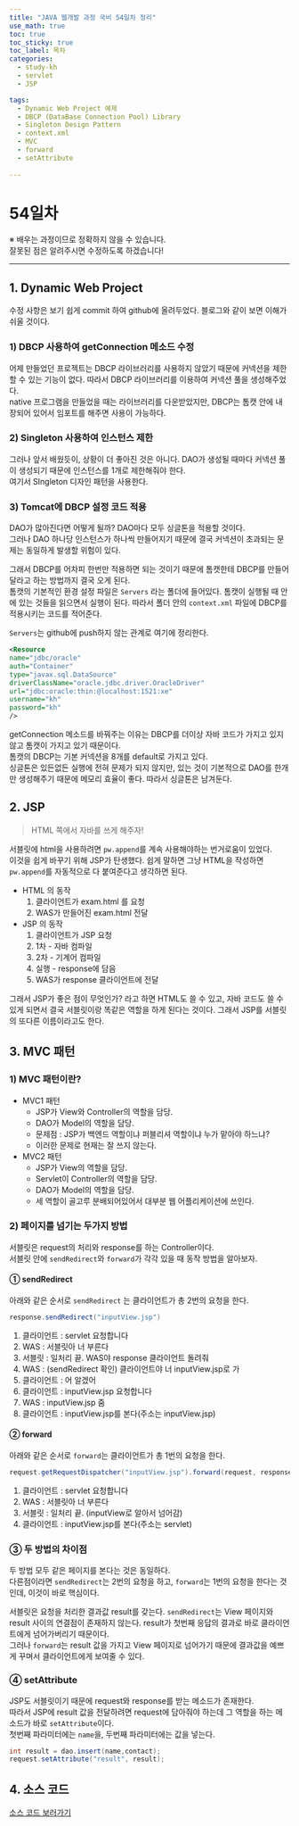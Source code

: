 ```yaml
---
title: "JAVA 웹개발 과정 국비 54일차 정리"
use_math: true
toc: true
toc_sticky: true
toc_label: 목차
categories:
  - study-kh
  - servlet
  - JSP

tags:
  - Dynamic Web Project 예제  
  - DBCP (DataBase Connection Pool) Library
  - Singleton Design Pattern
  - context.xml
  - MVC
  - forward
  - setAttribute
  
---
```



# 54일차  
※ 배우는 과정이므로 정확하지 않을 수 있습니다.   
잘못된 점은 알려주시면 수정하도록 하겠습니다!  

- - -



## 1. Dynamic Web Project  

수정 사항은 보기 쉽게 commit 하여 github에 올려두었다. 블로그와 같이 보면 이해가 쉬울 것이다.  


### 1) DBCP 사용하여 getConnection 메소드 수정  

어제 만들었던 프로젝트는 DBCP 라이브러리를 사용하지 않았기 때문에 커넥션을 제한할 수 있는 기능이 없다. 따라서 DBCP 라이브러리를 이용하여 커넥션 풀을 생성해주었다.  
native 프로그램을 만들었을 때는 라이브러리를 다운받았지만, DBCP는 톰캣 안에 내장되어 있어서 임포트를 해주면 사용이 가능하다.  

### 2) Singleton 사용하여 인스턴스 제한  

그러나 앞서 배웠듯이, 상황이 더 좋아진 것은 아니다. DAO가 생성될 때마다 커넥션 풀이 생성되기 때문에 인스턴스를 1개로 제한해줘야 한다.  
여기서 SIngleton 디자인 패턴을 사용한다.  

### 3) Tomcat에 DBCP 설정 코드 적용

DAO가 많아진다면 어떻게 될까? DAO마다 모두 싱글톤을 적용할 것이다.  
그러나 DAO 하나당 인스턴스가 하나씩 만들어지기 때문에 결국 커넥션이 초과되는 문제는 동일하게 발생할 위험이 있다.  



그래서 DBCP를 어차피 한번만 적용하면 되는 것이기 때문에 톰캣한테 DBCP를 만들어달라고 하는 방법까지 결국 오게 된다.  
톰캣의 기본적인 환경 설정 파일은 `Servers` 라는 폴더에 들어있다. 톰캣이 실행될 때 안에 있는 것들을 읽으면서 실행이 된다. 따라서 폴더 안의 `context.xml` 파일에 DBCP를 적용시키는 코드를 적어준다.  



`Servers`는 github에 push하지 않는 관계로 여기에 정리한다.  

```xml
<Resource
name="jdbc/oracle"
auth="Container"
type="javax.sql.DataSource"
driverClassName="oracle.jdbc.driver.OracleDriver"
url="jdbc:oracle:thin:@localhost:1521:xe"
username="kh" 
password="kh" 
/>
```

getConnection 메소드를 바꿔주는 이유는 DBCP를 더이상 자바 코드가 가지고 있지 않고 톰캣이 가지고 있기 때문이다.  
톰캣의 DBCP는 기본 커넥션을 8개를 default로 가지고 있다.  
싱글톤은 있든없든 실행에 전혀 문제가 되지 않지만, 있는 것이 기본적으로 DAO를 한개만 생성해주기 때문에 메모리 효율이 좋다. 따라서 싱글톤은 남겨둔다.  






## 2. JSP  

> HTML 쪽에서 자바를 쓰게 해주자!  

서블릿에 html을 사용하려면 `pw.append`를 계속 사용해야하는 번거로움이 있었다.  
이것을 쉽게 바꾸기 위해 JSP가 탄생했다. 쉽게 말하면 그냥 HTML을 작성하면 `pw.append`를 자동적으로 다 붙여준다고 생각하면 된다.  

- HTML 의 동작  
	1. 클라이언트가 exam.html 를 요청  
	2. WAS가 만들어진 exam.html 전달  
- JSP 의 동작  
	1. 클라이언트가 JSP 요청  
	2. 1차 - 자바 컴파일  
	3. 2차 - 기계어 컴파일  
	4. 실행 - response에 담음  
	5. WAS가 response 클라이언트에 전달  

그래서 JSP가 좋은 점이 무엇인가? 라고 하면 HTML도 쓸 수 있고, 자바 코드도 쓸 수 있게 되면서 결국 서블릿이랑 똑같은 역할을 하게 된다는 것이다.  그래서 JSP를 서블릿의 또다른 이름이라고도 한다.  


## 3. MVC 패턴  

### 1) MVC 패턴이란?  

- MVC1 패턴  
	+ JSP가 View와 Controller의 역할을 담당.  
	+ DAO가 Model의 역할을 담당.  
	+ 문제점 : JSP가 백엔드 역할이냐 퍼블리셔 역할이냐 누가 맡아야 하느냐?  
	+ 이러한 문제로 현재는 잘 쓰지 않는다.  
- MVC2 패턴  
	+ JSP가 View의 역할을 담당.  
	+ Servlet이 Controller의 역할을 담당.  
	+ DAO가 Model의 역할을 담당.  
	+ 세 역할이 골고루 분배되어있어서 대부분 웹 어플리케이션에 쓰인다.  

### 2) 페이지를 넘기는 두가지 방법  

서블릿은 request의 처리와 response를 하는 Controller이다.  
서블릿 안에 `sendRedirect`와 `forward`가 각각 있을 때 동작 방법을 알아보자.  

#### ① sendRedirect  

아래와 같은 순서로 `sendRedirect` 는 클라이언트가 총 2번의 요청을 한다.  

```java
response.sendRedirect("inputView.jsp")
```

1. 클라이언트 : servlet 요청합니다  
2. WAS : 서블릿아 너 부른다  
3. 서블릿 : 일처리 끝. WAS야 response 클라이언트 돌려줘  
4. WAS : (sendRedirect 확인) 클라이언트야 너 inputView.jsp로 가  
5. 클라이언트 : 어 알겠어
6. 클라이언트 : inputView.jsp 요청합니다  
7. WAS : inputView.jsp 줌  
8. 클라이언트 : inputView.jsp를 본다(주소는 inputView.jsp)  

#### ② forward  

아래와 같은 순서로 `forward`는 클라이언트가 총 1번의 요청을 한다.  

```java
request.getRequestDispatcher("inputView.jsp").forward(request, response);
```

1. 클라이언트 : servlet 요청합니다  
2. WAS : 서블릿아 너 부른다  
3. 서블릿 : 일처리 끝. (inputView로 알아서 넘어감)  
4. 클라이언트 : inputView.jsp를 본다(주소는 servlet)  

### ③ 두 방법의 차이점  

두 방법 모두 같은 페이지를 본다는 것은 동일하다.  
다른점이라면 `sendRedirect`는 2번의 요청을 하고, `forward`는 1번의 요청을 한다는 것인데, 이것이 바로 핵심이다.  



서블릿은 요청을 처리한 결과값 result를 갖는다. `sendRedirect`는 View 페이지와 result 사이의 연결점이 존재하지 않는다. result가 첫번째 응답의 결과로 바로 클라이언트에게 넘어가버리기 때문이다.  
그러나 `forward`는 result 값을 가지고 View 페이지로 넘어가기 때문에 결과값을 예쁘게 꾸며서 클라이언트에게 보여줄 수 있다.  

### ④ setAttribute  

JSP도 서블릿이기 때문에 request와 response를 받는 메소드가 존재한다.  
따라서 JSP에 result 값을 전달하려면 request에 담아줘야 하는데 그 역할을 하는 메소드가 바로 `setAttribute`이다.  
첫번째 파라미터에는 `name`을, 두번째 파라미터에는 값을 넣는다.  

```java
int result = dao.insert(name,contact);
request.setAttribute("result", result);
```


## 4. 소스 코드  


[소스 코드 보러가기](https://github.com/kkongkeozzang/TIL/tree/master/Dynamic_Web_Project_1)
